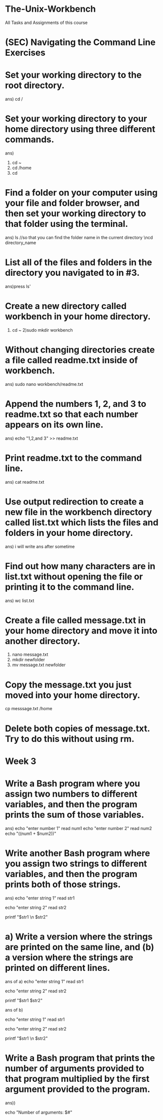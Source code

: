 # The-Unix-Workbench
All Tasks and Assignments of this course

# (SEC) Navigating the Command Line Exercises

# Set your working directory to the root directory.
ans) cd /
# Set your working directory to your home directory using three different commands.
ans) 
1) cd ~
2) cd /home
3) cd 
# Find a folder on your computer using your file and folder browser, and then set your working directory to that folder using the terminal.
ans)
ls //so that you can find the folder name in the current directory
 \ncd directory_name 
# List all of the files and folders in the directory you navigated to in #3.
ans)press ls'

# Create a new directory called workbench in your home directory.
1) cd ~
2)sudo mkdir workbench
# Without changing directories create a file called readme.txt inside of workbench.
ans) sudo nano workbench/readme.txt
# Append the numbers 1, 2, and 3 to readme.txt so that each number appears on its own line.
ans) echo "1,2,and 3" >> readme.txt
# Print readme.txt to the command line.
ans) cat readme.txt
# Use output redirection to create a new file in the workbench directory called list.txt which lists the  files and folders in your home directory.
ans) i will write ans after sometime
# Find out how many characters are in list.txt without opening the file or printing it to the command line.
ans) wc list.txt

# Create a file called message.txt in your home directory and move it into another directory.
1) nano message.txt
2) mkdir newfolder
3) mv message.txt newfolder
# Copy the message.txt you just moved into your home directory.
cp messsage.txt /home
# Delete both copies of message.txt. Try to do this without using rm.

# Week 3
# Write a Bash program where you assign two numbers to different variables, and then the program prints the sum of those variables.

ans)
echo "enter number 1"
read num1
echo "enter number 2"
read num2
echo "$(($num1 + $num2))"
# Write another Bash program where you assign two strings to different variables, and then the program prints both of those strings.
ans)
echo "enter string 1"
read str1

echo "enter string 2"
read str2

printf "$str1 \n $str2"
# a) Write a version where the strings are printed on the same line, and (b) a version where the strings are printed on different lines.
ans of a)
echo "enter string 1"
read str1

echo "enter string 2"
read str2

printf "$str1 $str2"

ans of b) 


echo "enter string 1"
read str1

echo "enter string 2"
read str2

printf "$str1 \n $str2"

# Write a Bash program that prints the number of arguments provided to that program multiplied by the first argument provided to the program.

ans)) 

echo "Number of arguments: $#"


